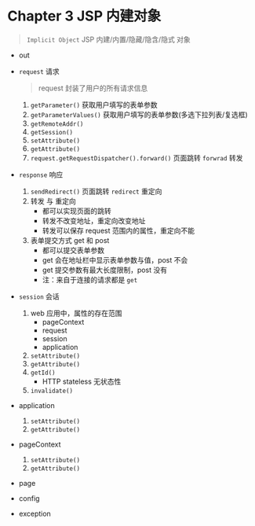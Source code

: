 # Chapter 3 JSP 内建对象

> `Implicit Object` JSP 内建/内置/隐藏/隐含/隐式 对象

- out
- `request` 请求

    > request 封装了用户的所有请求信息
    
    1. `getParameter()` 获取用户填写的表单参数
    2. `getParameterValues()` 获取用户填写的表单参数(多选下拉列表/复选框)
    3. `getRemoteAddr()` 
    4. `getSession()`
    5. `setAttribute()`
    6. `getAttribute()`
    7. `request.getRequestDispatcher().forward()` 页面跳转 `forwrad` 转发

- `response` 响应
    1. `sendRedirect()` 页面跳转 `redirect` 重定向
    2. 转发 与 重定向
        - 都可以实现页面的跳转
        - 转发不改变地址，重定向改变地址
        - 转发可以保存 request 范围内的属性，重定向不能
    3. 表单提交方式 get 和 post
        - 都可以提交表单参数
        - get 会在地址栏中显示表单参数与值，post 不会
        - get 提交参数有最大长度限制，post 没有
        - 注：来自于连接的请求都是 `get` 
        
- `session` 会话
    1. web 应用中，属性的存在范围
        - pageContext
        - request
        - session
        - application
    2. `setAttribute()`
    3. `getAttribute()`
    4. `getId()`
        - HTTP stateless 无状态性
    5. `invalidate()`
- application
    1. `setAttribute()`
    2. `getAttribute()`
- pageContext
    1. `setAttribute()`
    2. `getAttribute()`
- page
- config
- exception